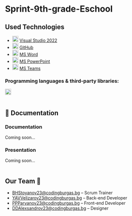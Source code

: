 # Sprint-9th-grade-Eschool


##  Used Technologies
- <img src="https://upload.wikimedia.org/wikipedia/commons/thumb/2/2c/Visual_Studio_Icon_2022.svg/1200px-Visual_Studio_Icon_2022.svg.png" width="20" alt="Visual Studio 2022 Logo"> <a href="https://visualstudio.microsoft.com/vs/">Visual Studio 2022</a>
- <img src="https://github.githubassets.com/images/modules/logos_page/GitHub-Mark.png" width="20" alt="GitHub Logo"> <a href="https://github.com/">GitHub</a>
- <img src="https://upload.wikimedia.org/wikipedia/commons/thumb/f/fd/Microsoft_Office_Word_%282019%E2%80%93present%29.svg/2203px-Microsoft_Office_Word_%282019%E2%80%93present%29.svg.png" width="20" alt="MS Word Logo"> <a href="https://en.wikipedia.org/wiki/Microsoft_Word">MS Word</a>
- <img src="https://upload.wikimedia.org/wikipedia/commons/3/3b/Microsoft_PowerPoint_Logo.png" width="20" alt="MS PowerPoint Logo"> <a href="https://bg.wikipedia.org/wiki/Microsoft_PowerPoint">MS PowerPoint</a>
- <img src="https://upload.wikimedia.org/wikipedia/commons/thumb/c/c9/Microsoft_Office_Teams_%282018%E2%80%93present%29.svg/2203px-Microsoft_Office_Teams_%282018%E2%80%93present%29.svg.png" width="20" alt="MS Teams Logo"> <a href="https://www.microsoft.com/en-us/microsoft-teams/group-chat-software">MS Teams</a>

### Programming languages & third-party libraries:
 
</a>
 
<a href="https://cplusplus.com/"> <img src="https://cdn-icons-png.flaticon.com/512/6132/6132222.png" alt="CPP icon" width="20"/></a>
<br></br>

## 📃 Documentation <a name="docs"></a>
 
### Documentation
 
Coming soon...

### Presentation
Coming soon...
<br></br>

##  Our Team 🧒<br>
- BHStoyanov23@codingburgas.bg – Scrum Trainer
- YAVVelizarov23@codingburgas.bg – Back-end Developer
- PPParvanov23@codingburgas.bg – Front-end Developer
- DDAlexsandrov23@codingburgas.bg – Designer
<br>